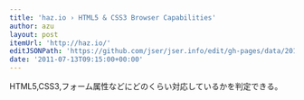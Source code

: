```yaml
---
title: 'haz.io › HTML5 & CSS3 Browser Capabilities'
author: azu
layout: post
itemUrl: 'http://haz.io/'
editJSONPath: 'https://github.com/jser/jser.info/edit/gh-pages/data/2011/07/index.json'
date: '2011-07-13T09:15:00+00:00'
---
```

HTML5,CSS3,フォーム属性などにどのくらい対応しているかを判定できる。
